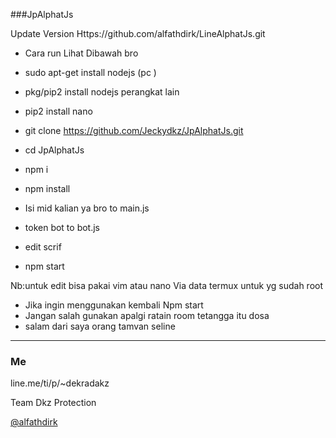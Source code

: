 ###JpAlphatJs

Update Version
Https://github.com/alfathdirk/LineAlphatJs.git

- Cara run Lihat Dibawah bro

- sudo apt-get install nodejs (pc )
- pkg/pip2 install nodejs perangkat lain
- pip2 install nano
- git clone https://github.com/Jeckydkz/JpAlphatJs.git
- cd JpAlphatJs
- npm i
- npm install
- Isi mid kalian ya bro to main.js
- token bot to bot.js
- edit scrif 
- npm start

Nb:untuk edit bisa pakai vim atau nano 
Via data termux untuk yg sudah root
- Jika ingin menggunakan kembali
Npm start
- Jangan salah gunakan apalgi ratain room tetangga itu dosa
- salam dari saya orang tamvan seline



----
### Me
line.me/ti/p/~dekradakz

Team Dkz Protection

[@alfathdirk](https://instagram.com/alfathdirk)
